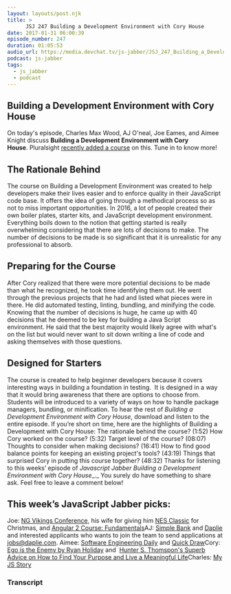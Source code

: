 ```yaml
---
layout: layouts/post.njk
title: >
      JSJ 247 Building a Development Environment with Cory House
date: 2017-01-31 06:00:39
episode_number: 247
duration: 01:05:53
audio_url: https://media.devchat.tv/js-jabber/JSJ_247_Building_a_Development_Environment_with_Cory_House.mp3
podcast: js-jabber
tags: 
  - js_jabber
  - podcast
---
```


## **Building a Development Environment with Cory House**
On today's episode, Charles Max Wood, AJ O'neal, Joe Eames, and Aimee Knight discuss **Building a Development Environment with Cory House**.&nbsp;Pluralsight [recently added a course](https://www.pluralsight.com/authors/cory-house) on this. Tune in to know more!
## **The Rationale Behind**
The course on Building a Development Environment was created to help developers make their lives easier and to enforce quality in their JavaScript code base. It offers the idea of going through a methodical process so as not to miss important opportunities. In&nbsp;2016, a lot of people&nbsp;created their own boiler plates, starter kits, and JavaScript development environment. Everything boils down to the notion that getting started is really overwhelming considering that there are lots of decisions to make.&nbsp;The number of decisions to be made is so significant that it is unrealistic for any professional to absorb.
## **Preparing for the Course**
After Cory realized that there were more potential decisions to be made than what he recognized, he&nbsp;took time identifying them out. He went through the previous projects that he had and listed what pieces were in there. He did automated testing, linting, bundling, and minifying&nbsp;the code. Knowing that the number of decisions is huge, he came up with 40 decisions that he deemed to be key for building a Java Script environment.&nbsp;He said that the best majority would likely&nbsp;agree with what's on the list but would never want to sit down writing a line of code and asking themselves with those questions.
## **Designed for Starters**
The course is&nbsp;created to help beginner developers because it covers interesting ways in building a foundation in testing. &nbsp;It is designed in a way that it would bring awareness that there are options to choose from. Students will be introduced to a variety of ways on how to handle package managers, bundling, or minification. To hear the rest of _Building a Development Environment with Cory House_, download and listen to the entire episode. If you’re short on time, here are the highlights of Building a Development with Cory House: The rationale behind the course? (1:52) How Cory worked on the course? (5:32) Target level of the course?&nbsp;(08:07) Thoughts to consider when making decisions? (16:41) How to find good balance points for keeping an existing project's tools? (43:19) Things that surprised Cory in putting this course together? (48:32) Thanks for listening to this weeks’ episode of _Javascript Jabber Building a Development Environment with Cory House__._ You surely do have something to share ask. Feel free to leave a comment below!
## This week’s JavaScript Jabber picks:
Joe: [NG Vikings Conference](https://ngvikings.org/), his wife for giving him [NES Classic](http://www.nintendo.com/nes-classic/) for Christmas, and&nbsp;[Angular 2 Course: Fundamentals](https://www.pluralsight.com/courses/angular-2-first-look)AJ: [Simple Bank](https://www.simple.com/)&nbsp;and&nbsp;[Daplie](https://daplie.com/) and interested applicants who wants to join the team to send applications at jobs@daplie.com. Aimee: [Software Engineering Daily](https://softwareengineeringdaily.com/category/podcast/)&nbsp;and [Quick Draw](https://quickdraw.withgoogle.com/)Cory: [Ego is the Enemy by Ryan Holiday](http://ryanholiday.net/announcing-ego-is-the-enemy-how-you-can-get-involved/)&nbsp;and &nbsp;[Hunter S. Thomspon's Superb Advice on How to Find Your Purpose and Live a Meaningful Life](https://www.reddit.com/r/books/comments/1wd4jz/hunter_s_thompsons_superb_advice_on_how_to_find/)Charles: [My JS Story](https://devchat.tv/js-jabber)

### Transcript


